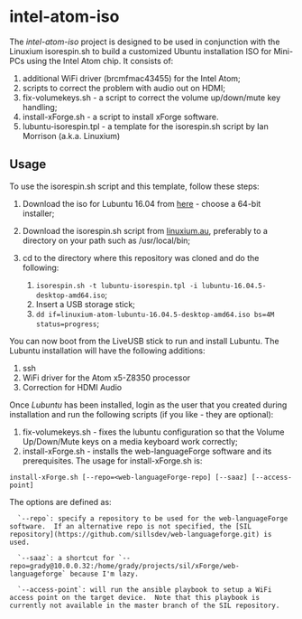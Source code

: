# intel-atom-iso #

The *intel-atom-iso* project is designed to be used in conjunction with the Linuxium isorespin.sh to build a customized Ubuntu installation ISO for Mini-PCs using the Intel Atom chip.  It consists of:
 1. additional WiFi driver (brcmfmac43455) for the Intel Atom;
 1. scripts to correct the problem with audio out on HDMI;
 1. fix-volumekeys.sh - a script to correct the volume up/down/mute key handling;
 1. install-xForge.sh - a script to install xForge software.
 1. lubuntu-isorespin.tpl - a template for the isorespin.sh script by Ian Morrison (a.k.a. Linuxium)

## Usage ##
To use the isorespin.sh script and this template, follow these steps:
 1. Download the iso for Lubuntu 16.04 from [here](http://cdimage.ubuntu.com/lubuntu/releases/16.04.5/release/) - choose a 64-bit installer;
 1. Download the isorespin.sh script from [linuxium.au](http://www.linuxium.com.au/how-tos), preferably to a directory on your path such as /usr/local/bin;
 1. cd to the directory where this repository was cloned and do the following:

    1. `isorespin.sh -t lubuntu-isorespin.tpl -i lubuntu-16.04.5-desktop-amd64.iso`;
    1. Insert a USB storage stick;
    1. `dd if=linuxium-atom-lubuntu-16.04.5-desktop-amd64.iso bs=4M status=progress`;

You can now boot from the LiveUSB stick to run and install Lubuntu.  The Lubuntu installation will have the following additions:
 1. ssh
 1. WiFi driver for the Atom x5-Z8350 processor
 1. Correction for HDMI Audio

Once *Lubuntu* has been installed, login as the user that you created during installation and run the following scripts (if you like - they are optional):
 1. fix-volumekeys.sh - fixes the lubuntu configuration so that the Volume Up/Down/Mute keys on a media keyboard work correctly;
 1. install-xForge.sh - installs the web-languageForge software and its prerequisites.  The usage for install-xForge.sh is:

   `install-xForge.sh [--repo=<web-languageForge-repo] [--saaz] [--access-point]`
   
   The options are defined as:

      `--repo`: specify a repository to be used for the web-languageForge software.  If an alternative repo is not specified, the [SIL repository](https://github.com/sillsdev/web-languageforge.git) is used.

      `--saaz`: a shortcut for `--repo=grady@10.0.0.32:/home/grady/projects/sil/xForge/web-languageforge` because I'm lazy.

      `--access-point`: will run the ansible playbook to setup a WiFi access point on the target device.  Note that this playbook is currently not available in the master branch of the SIL repository.
